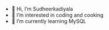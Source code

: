 - 👋 Hi, I’m Sudheerkadiyala
- 👀 I’m interested in coding and cooking
- 🌱 I’m currently learning MySQL


<!---
Sudheerkadiyala2/Sudheerkadiyala2 is a ✨ special ✨ repository because its `README.md` (this file) appears on your GitHub profile.
You can click the Preview link to take a look at your changes.
--->
